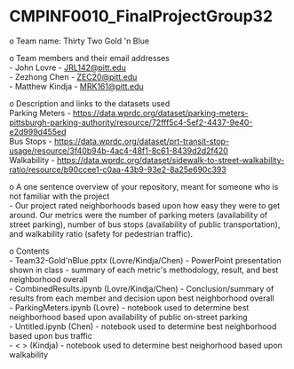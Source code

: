 # CMPINF0010_FinalProjectGroup32<br/>

o	Team name: Thirty Two Gold 'n Blue<br/>

o	Team members and their email addresses<br/>
	- John Lovre - JRL142@pitt.edu<br/>
	- Zezhong Chen - ZEC20@pitt.edu<br/>
	- Matthew Kindja - MRK161@pitt.edu<br/>

o	Description and links to the datasets used<br/>
	Parking Meters - https://data.wprdc.org/dataset/parking-meters-pittsburgh-parking-authority/resource/72fff5c4-5ef2-4437-9e40-e2d999d455ed<br/>
	Bus Stops - https://data.wprdc.org/dataset/prt-transit-stop-usage/resource/3f40b94b-4ac4-48f1-8c61-8439d2d2f420<br/>
	Walkability - https://data.wprdc.org/dataset/sidewalk-to-street-walkability-ratio/resource/b90ccee1-c0aa-43b9-93e2-8a25e690c393<br/>

o	A one sentence overview of your repository, meant for someone who is not familiar with the project<br/>
	- Our project rated neighborhoods based upon how easy they were to get around. Our metrics were the number of parking meters (availability of street parking), number of bus stops (availability of public transportation), and walkability ratio (safety for pedestrian traffic).

o	Contents<br/>
	- Team32-Gold'nBlue.pptx (Lovre/Kindja/Chen) - PowerPoint presentation shown in class - summary of each metric's methodology, result, and best neighborhood overall<br/>
	- CombinedResults.ipynb (Lovre/Kindja/Chen) - Conclusion/summary of results from each member and decision upon best neighborhood overall<br/>
	- ParkingMeters.ipynb (Lovre) - notebook used to determine best neighborhood based upon availability of public on-street parking<br/>
	- Untitled.ipynb (Chen) - notebook used to determine best neighborhood based upon bus traffic<br/>
	- <    > (Kindja) - notebook used to determine best neighorhood based upon walkability<br/>

	